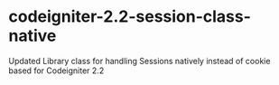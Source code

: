 codeigniter-2.2-session-class-native
====================================

Updated Library class for handling Sessions natively instead of cookie based for Codeigniter 2.2
